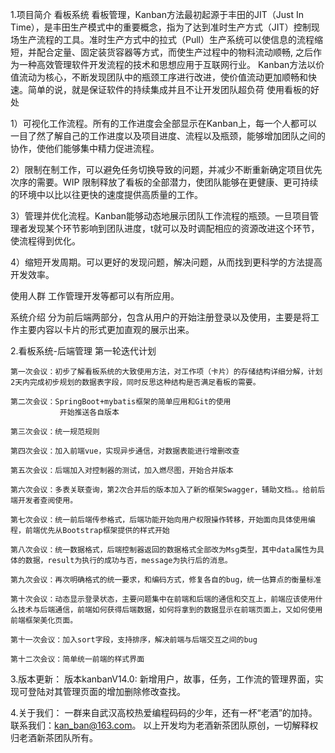 1.项目简介
看板系统
看板管理，Kanban方法最初起源于丰田的JIT（Just In Time），是丰田生产模式中的重要概念，指为了达到准时生产方式（JIT）控制现场生产流程的工具。准时生产方式中的拉式（Pull）生产系统可以使信息的流程缩短，并配合定量、固定装货容器等方式，而使生产过程中的物料流动顺畅, 之后作为一种高效管理软件开发流程的技术和思想应用于互联网行业。
Kanban方法以价值流动为核心，不断发现团队中的瓶颈工序进行改进，使价值流动更加顺畅和快速。简单的说，就是保证软件的持续集成并且不让开发团队超负荷
使用看板的好处

1）可视化工作流程。所有的工作进度会全部显示在Kanban上，每一个人都可以一目了然了解自己的工作进度以及项目进度、流程以及瓶颈，能够增加团队之间的协作，使他们能够集中精力促进流程。

2）限制在制工作，可以避免任务切换导致的问题，并减少不断重新确定项目优先次序的需要。WIP 限制释放了看板的全部潜力，使团队能够在更健康、更可持续的环境中以比以往更快的速度提供高质量的工作。

3）管理并优化流程。Kanban能够动态地展示团队工作流程的瓶颈。一旦项目管理者发现某个环节影响到团队进度，t就可以及时调配相应的资源改进这个环节，使流程得到优化。

4）缩短开发周期。可以更好的发现问题，解决问题，从而找到更科学的方法提高开发效率。

使用人群
工作管理开发等都可以有所应用。

系统介绍
分为前后端两部分，包含从用户的开始注册登录以及使用，主要是将工作主要内容以卡片的形式更加直观的展示出来。

2.看板系统-后端管理
第一轮迭代计划
```
第一次会议：初步了解看板系统的大致使用方法，对工作项（卡片）的存储结构详细分解，计划2天内完成初步规划的数据表字段，同时反思这种结构是否满足看板的需要。
```
```
第二次会议：SpringBoot+mybatis框架的简单应用和Git的使用
           开始推送各自版本
```
```
第三次会议：统一规范规则
```
```
第四次会议：加入前端vue，实现异步通信，对数据表能进行增删改查
```
```
第五次会议：后端加入对控制器的测试，加入燃尽图，开始合并版本
```
```
第六次会议：多表关联查询，第2次合并后的版本加入了新的框架Swagger，辅助文档。。给前后端开发者查阅使用。
```
```
第七次会议：统一前后端传参格式，后端功能开始向用户权限操作转移，开始面向具体使用编程，前端优先从Bootstrap框架提供的样式开始
```
```
第八次会议：统一数据格式，后端控制器返回的数据格式全部改为Msg类型，其中data属性为具体的数据，result为执行的成功与否，message为执行后的消息。
```
```
第九次会议：再次明确格式的统一要求，和编码方式，修复各自的bug，统一估算点的衡量标准
```
```
第十次会议：动态显示登录状态，主要问题集中在前端和后端的通信和交互上，前端应该使用什么技术与后端通信，前端如何获得后端数据，如何将拿到的数据显示在前端页面上，又如何使用前端框架美化页面。
```
```
第十一次会议：加入sort字段，支持排序，解决前端与后端交互之间的bug
```
```
第十二次会议：简单统一前端的样式界面
``````
3.版本更新：
版本kanbanV14.0:
新增用户，故事，任务，工作流的管理界面，实现可登陆对其管理页面的增加删除修改查找。


4.关于我们：
一群来自武汉高校热爱编程码码的少年，还有一杯“老酒”的加持。
联系我们：kan_ban@163.com。
以上开发均为老酒新茶团队原创，一切解释权归老酒新茶团队所有。



